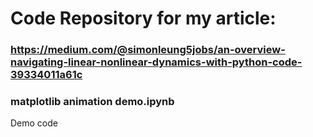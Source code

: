 # Code Repository for my article: 
### https://medium.com/@simonleung5jobs/an-overview-navigating-linear-nonlinear-dynamics-with-python-code-39334011a61c

### matplotlib animation demo.ipynb
Demo code
